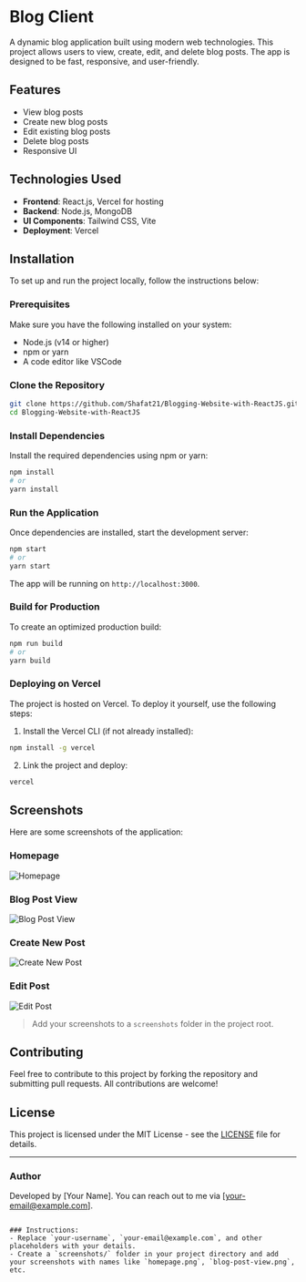 # Blog Client

A dynamic blog application built using modern web technologies. This project allows users to view, create, edit, and delete blog posts. The app is designed to be fast, responsive, and user-friendly.

## Features

- View blog posts
- Create new blog posts
- Edit existing blog posts
- Delete blog posts
- Responsive UI

## Technologies Used

- **Frontend**: React.js, Vercel for hosting
- **Backend**: Node.js, MongoDB
- **UI Components**: Tailwind CSS, Vite
- **Deployment**: Vercel

## Installation

To set up and run the project locally, follow the instructions below:

### Prerequisites

Make sure you have the following installed on your system:

- Node.js (v14 or higher)
- npm or yarn
- A code editor like VSCode

### Clone the Repository

```bash
git clone https://github.com/Shafat21/Blogging-Website-with-ReactJS.git
cd Blogging-Website-with-ReactJS
```

### Install Dependencies

Install the required dependencies using npm or yarn:

```bash
npm install
# or
yarn install
```

### Run the Application

Once dependencies are installed, start the development server:

```bash
npm start
# or
yarn start
```

The app will be running on `http://localhost:3000`.

### Build for Production

To create an optimized production build:

```bash
npm run build
# or
yarn build
```

### Deploying on Vercel

The project is hosted on Vercel. To deploy it yourself, use the following steps:

1. Install the Vercel CLI (if not already installed):

```bash
npm install -g vercel
```

2. Link the project and deploy:

```bash
vercel
```

## Screenshots

Here are some screenshots of the application:

### Homepage

![Homepage](screenshots/homepage.png)

### Blog Post View

![Blog Post View](screenshots/blog-post-view.png)

### Create New Post

![Create New Post](screenshots/create-new-post.png)

### Edit Post

![Edit Post](screenshots/edit-post.png)

> Add your screenshots to a `screenshots` folder in the project root.

## Contributing

Feel free to contribute to this project by forking the repository and submitting pull requests. All contributions are welcome!

## License

This project is licensed under the MIT License - see the [LICENSE](LICENSE) file for details.

---

### Author

Developed by [Your Name]. You can reach out to me via [your-email@example.com].
```

### Instructions:
- Replace `your-username`, `your-email@example.com`, and other placeholders with your details.
- Create a `screenshots/` folder in your project directory and add your screenshots with names like `homepage.png`, `blog-post-view.png`, etc.

